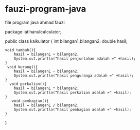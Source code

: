 # fauzi-program-java
file program java ahmad fauzi


package latihanulcalculator;

public class kalkulator {
    int bilangan1,bilangan2;
    double hasil;
    
    void tambah(){
        hasil = bilangan1 + bilangan2;
        System.out.println("hasil penjunlahan adalah =" +hasil);
    }
     void kurang(){
        hasil = bilangan1 - bilangan2;
        System.out.println("hasil penguranga adalah =" +hasil);
    }
      void perkalian(){
        hasil = bilangan1 * bilangan2;
        System.out.println("hasil perkalian adalah =" +hasil);
    }
       void pembagian(){
        hasil = bilangan1 / bilangan2;
        System.out.println("hasil pembagian adalah =" +hasil);
    }
}
